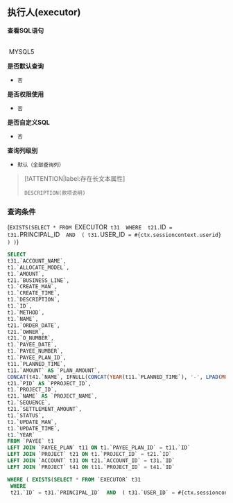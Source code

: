 ## 执行人(executor) <!-- {docsify-ignore-all} -->



<p class="panel-title"><b>查看SQL语句</b></p>
<br>

<el-row>
&nbsp;<el-tag @click="MYSQL5 = true">MYSQL5</el-tag>
</el-row>

<br>
<p class="panel-title"><b>是否默认查询</b></p>

* `否`

<p class="panel-title"><b>是否权限使用</b></p>

* `否`

<p class="panel-title"><b>是否自定义SQL</b></p>

* `否`

<p class="panel-title"><b>查询列级别</b></p>

* `默认（全部查询列）`

> [!ATTENTION|label:存在长文本属性]
>
> `DESCRIPTION(款项说明)`



### 查询条件

(`EXISTS(SELECT * FROM `EXECUTOR` t31 
 WHERE 
 t21.`ID` = t31.`PRINCIPAL_ID`  AND  ( t31.`USER_ID` = #{ctx.sessioncontext.userid} ) )`)





<el-dialog v-model="MYSQL5" title="MYSQL5">

```sql
SELECT
t31.`ACCOUNT_NAME`,
t1.`ALLOCATE_MODEL`,
t1.`AMOUNT`,
t21.`BUSINESS_LINE`,
t1.`CREATE_MAN`,
t1.`CREATE_TIME`,
t1.`DESCRIPTION`,
t1.`ID`,
t1.`METHOD`,
t1.`NAME`,
t21.`ORDER_DATE`,
t21.`OWNER`,
t21.`O_NUMBER`,
t1.`PAYEE_DATE`,
t1.`PAYEE_NUMBER`,
t1.`PAYEE_PLAN_ID`,
t11.`PLANNED_TIME`,
t11.`AMOUNT` AS `PLAN_AMOUNT`,
CONCAT(t41.`NAME`, IFNULL(CONCAT(YEAR(t11.`PLANNED_TIME`), '-', LPAD(MONTH(t11.`PLANNED_TIME`), 2, '0'), '-', LPAD(DAY(t11.`PLANNED_TIME`), 2, '0')), '未明确'), '收款计划') AS `PLAN_NAME`,
t21.`PID` AS `PPROJECT_ID`,
t1.`PROJECT_ID`,
t21.`NAME` AS `PROJECT_NAME`,
t1.`SEQUENCE`,
t21.`SETTLEMENT_AMOUNT`,
t1.`STATUS`,
t1.`UPDATE_MAN`,
t1.`UPDATE_TIME`,
t1.`YEAR`
FROM `PAYEE` t1 
LEFT JOIN `PAYEE_PLAN` t11 ON t1.`PAYEE_PLAN_ID` = t11.`ID` 
LEFT JOIN `PROJECT` t21 ON t1.`PROJECT_ID` = t21.`ID` 
LEFT JOIN `ACCOUNT` t31 ON t21.`ACCOUNT_ID` = t31.`ID` 
LEFT JOIN `PROJECT` t41 ON t11.`PROJECT_ID` = t41.`ID` 

WHERE ( EXISTS(SELECT * FROM `EXECUTOR` t31 
 WHERE 
 t21.`ID` = t31.`PRINCIPAL_ID`  AND  ( t31.`USER_ID` = #{ctx.sessioncontext.userid} ) ) )
```

</el-dialog>

<script>
 const { createApp } = Vue
  createApp({
    data() {
      return {
                MYSQL5 : false
        
      }
    },
    methods: {
    }
  }).use(ElementPlus).mount('#app')
</script>